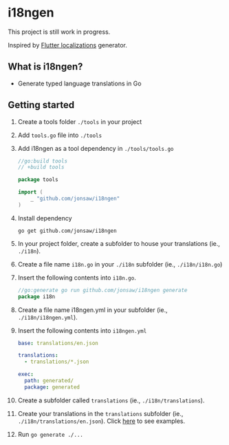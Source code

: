 # i18ngen

This project is still work in progress.

Inspired by [Flutter localizations](https://docs.flutter.dev/ui/accessibility-and-localization/internationalization) generator.

## What is i18ngen?

- Generate typed language translations in Go

## Getting started

1. Create a tools folder `./tools` in your project
1. Add `tools.go` file into  `./tools`
1. Add i18ngen as a tool dependency in `./tools/tools.go`
    ```go
    //go:build tools
    // +build tools

    package tools

    import (
        _ "github.com/jonsaw/i18ngen"
    )
    ```
1. Install dependency
    ```
    go get github.com/jonsaw/i18ngen
    ```
1. In your project folder, create a subfolder to house your translations (ie., `./i18n`).
1. Create a file name `i18n.go` in your `./i18n` subfolder (ie., `./i18n/i18n.go`)
1. Insert the following contents into `i18n.go`.
    ```go
    //go:generate go run github.com/jonsaw/i18ngen generate
    package i18n
    ```
1. Create a file name i18ngen.yml in your subfolder (ie., `./i18n/i18ngen.yml`).
1. Insert the following contents into `i18ngen.yml`

    ```yml
    base: translations/en.json

    translations:
      - translations/*.json

    exec:
      path: generated/
      package: generated
    ```
1. Create a subfolder called `translations` (ie., `./i18n/translations`).
1. Create your translations in the `translations` subfolder (ie., `./i18n/translations/en.json`). Click [here](./_example/simple/) to see examples.
1. Run `go generate ./...`
